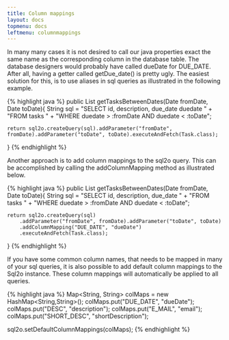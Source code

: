 ```yaml
---
title: Column mappings
layout: docs
topmenu: docs
leftmenu: columnmappings
---
```


In many many cases it is not desired to call our java properties exact the same name as the corresponding column in the
database table. The database designers would probably have called dueDate for DUE_DATE. After all, having a getter
called getDue_date() is pretty ugly. The easiest solution for this, is to use aliases in sql queries as illustrated in
the following example.

{% highlight java %}
public List<Task> getTasksBetweenDates(Date fromDate, Date toDate){
    String sql =
        "SELECT id, description, due_date duedate " +
        "FROM tasks " +
        "WHERE duedate > :fromDate AND duedate < :toDate";

    return sql2o.createQuery(sql).addParameter("fromDate", fromDate).addParameter("toDate", toDate).executeAndFetch(Task.class);
}
{% endhighlight %}

Another approach is to add column mappings to the sql2o query. This can be accomplished by calling the addColumnMapping
method as illustrated below.

{% highlight java %}
public List<Task> getTasksBetweenDates(Date fromDate, Date toDate){
    String sql =
        "SELECT id, description, due_date " +
        "FROM tasks " +
        "WHERE duedate > :fromDate AND duedate < :toDate";

    return sql2o.createQuery(sql)
        .addParameter("fromDate", fromDate).addParameter("toDate", toDate)
        .addColumnMapping("DUE_DATE", "dueDate")
        .executeAndFetch(Task.class);
}
{% endhighlight %}

If you have some common column names, that needs to be mapped in many of your sql queries, it is also possible to add
default column mappings to the Sql2o instance. These column mappings will automatically be applied to all queries.

{% highlight java %}
Map<String, String> colMaps = new HashMap<String,String>();
colMaps.put("DUE_DATE", "dueDate");
colMaps.put("DESC", "description");
colMaps.put("E_MAIL", "email");
colMaps.put("SHORT_DESC", "shortDescription");

sql2o.setDefaultColumnMappings(colMaps);
{% endhighlight %}

